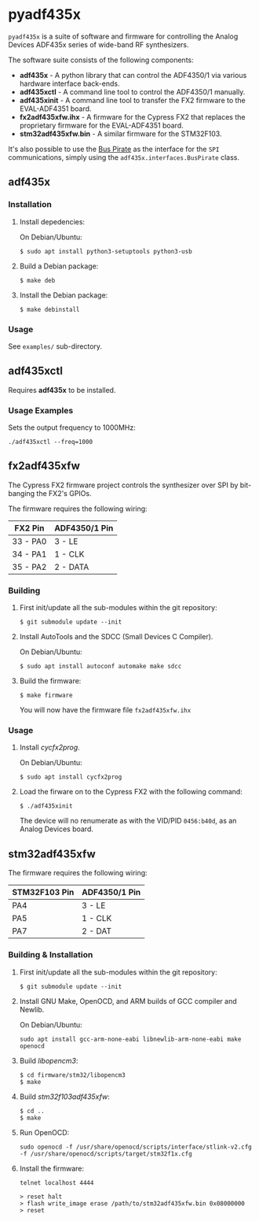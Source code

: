 pyadf435x
=========

`pyadf435x` is a suite of software and firmware for controlling the Analog
Devices ADF435x series of wide-band RF synthesizers.

The software suite consists of the following components:

* **adf435x** - A python library that can control the ADF4350/1 via various
  hardware interface back-ends.
* **adf435xctl** - A command line tool to control the ADF4350/1 manually.
* **adf435xinit** - A command line tool to transfer the FX2 firmware to the EVAL-ADF4351 board.
* **fx2adf435xfw.ihx** - A firmware for the Cypress FX2 that replaces the
  proprietary firmware for the EVAL-ADF4351 board.
* **stm32adf435xfw.bin**  - A similar firmware for the STM32F103.


It's also possible to use the [Bus Pirate](http://dangerousprototypes.com/docs/Bus_Pirate) as the interface for the ``SPI``
communications, simply using the ``adf435x.interfaces.BusPirate`` class.

adf435x
-------

### Installation

1. Install depedencies:

   On Debian/Ubuntu:
   ```
   $ sudo apt install python3-setuptools python3-usb
   ```

2. Build a Debian package:
   ```
   $ make deb
   ```

3. Install the Debian package:
   ```
   $ make debinstall
   ```

### Usage

See `examples/` sub-directory.

adf435xctl
----------

Requires **adf435x** to be installed.

### Usage Examples

Sets the output frequency to 1000MHz:

```
./adf435xctl --freq=1000
```

fx2adf435xfw
------------

The Cypress FX2 firmware project controls the synthesizer over SPI by
bit-banging the FX2's GPIOs.

The firmware requires the following wiring:

|  FX2 Pin  |  ADF4350/1 Pin  |
|  -------  |  -------------  |
|  33 - PA0 |  3 - LE         |
|  34 - PA1 |  1 - CLK        |
|  35 - PA2 |  2 - DATA       |

### Building

1. First init/update all the sub-modules within the git repository:
   ```
   $ git submodule update --init
   ```

2. Install AutoTools and the SDCC (Small Devices C Compiler).

   On Debian/Ubuntu:
   ```
   $ sudo apt install autoconf automake make sdcc
   ```

3. Build the firmware:
   ```
   $ make firmware
   ```
   You will now have the firmware file `fx2adf435xfw.ihx`

### Usage

1. Install *cycfx2prog*.

   On Debian/Ubuntu:
   ```
   $ sudo apt install cycfx2prog
   ```

2. Load the firware on to the Cypress FX2 with the following command:
   ```
   $ ./adf435xinit
   ```
   The device will no renumerate as with the VID/PID `0456:b40d`, as an Analog
   Devices board.


stm32adf435xfw
--------------

The firmware requires the following wiring:

|  STM32F103 Pin  |  ADF4350/1 Pin  |
|  -------------  |  -------------  |
|  PA4            |  3 - LE         |
|  PA5            |  1 - CLK        |
|  PA7            |  2 - DAT        |

### Building & Installation

1. First init/update all the sub-modules within the git repository:
   ```
   $ git submodule update --init
   ```

2. Install GNU Make, OpenOCD, and ARM builds of GCC compiler and Newlib.

   On Debian/Ubuntu:
   ```
   sudo apt install gcc-arm-none-eabi libnewlib-arm-none-eabi make openocd
   ```

3. Build *libopencm3*:
   ```
   $ cd firmware/stm32/libopencm3
   $ make
   ```

4. Build *stm32f103adf435xfw*:
   ```
   $ cd ..
   $ make
   ```

5. Run OpenOCD:
   ```
   sudo openocd -f /usr/share/openocd/scripts/interface/stlink-v2.cfg -f /usr/share/openocd/scripts/target/stm32f1x.cfg
   ```

6. Install the firmware:
   ```
   telnet localhost 4444

   > reset halt
   > flash write_image erase /path/to/stm32adf435xfw.bin 0x08000000
   > reset
   ```
